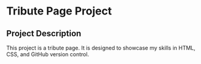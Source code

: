 # Tribute Page Project

## Project Description

This project is a tribute page. It is designed to showcase my skills in HTML, CSS, and GitHub version control.
